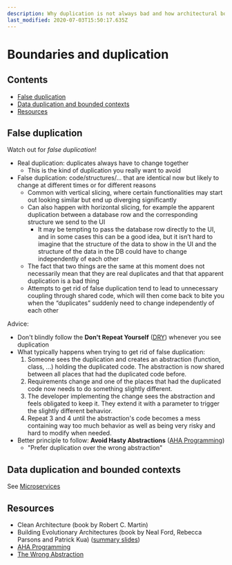```yaml
---
description: Why duplication is not always bad and how architectural boundaries can create false duplication
last_modified: 2020-07-03T15:50:17.635Z
---
```


# Boundaries and duplication

## Contents

-   [False duplication](#false-duplication)
-   [Data duplication and bounded contexts](#data-duplication-and-bounded-contexts)
-   [Resources](#resources)

## False duplication

Watch out for _false duplication_!

-   Real duplication: duplicates always have to change together
    -   This is the kind of duplication you really want to avoid
-   False duplication: code/structures/... that are identical now but likely to change at different times or for different reasons
    -   Common with vertical slicing, where certain functionalities may start out looking similar but end up diverging significantly
    -   Can also happen with horizontal slicing, for example the apparent duplication between a database row and the corresponding structure we send to the UI
        -   It may be tempting to pass the database row directly to the UI, and in some cases this can be a good idea, but it isn’t hard to imagine that the structure of the data to show in the UI and the structure of the data in the DB could have to change independently of each other
    -   The fact that two things are the same at this moment does not necessarily mean that they are real duplicates and that that apparent duplication is a bad thing
    -   Attempts to get rid of false duplication tend to lead to unnecessary coupling through shared code, which will then come back to bite you when the “duplicates” suddenly need to change independently of each other

Advice:

-   Don't blindly follow the **Don't Repeat Yourself** ([DRY](https://en.wikipedia.org/wiki/Don%27t_repeat_yourself)) whenever you see duplication
-   What typically happens when trying to get rid of false duplication:
    1.  Someone sees the duplication and creates an abstraction (function, class, ...) holding the duplicated code. The abstraction is now shared between all places that had the duplicated code before.
    2.  Requirements change and one of the places that had the duplicated code now needs to do something slightly different.
    3.  The developer implementing the change sees the abstraction and feels obligated to keep it. They extend it with a parameter to trigger the slightly different behavior.
    4.  Repeat 3 and 4 until the abstraction's code becomes a mess containing way too much behavior as well as being very risky and hard to modify when needed.
-   Better principle to follow: **Avoid Hasty Abstractions** ([AHA Programming](https://kentcdodds.com/blog/aha-programming))
    -   "Prefer duplication over the wrong abstraction"

## Data duplication and bounded contexts

See [Microservices](../reference-architectures/Microservices.md)

## Resources

-   Clean Architecture (book by Robert C. Martin)
-   Building Evolutionary Architectures (book by Neal Ford, Rebecca Parsons and Patrick Kua) ([summary slides](http://nealford.com/downloads/Evolutionary_Architecture_Keynote_by_Neal_Ford.pdf))
-   [AHA Programming](https://kentcdodds.com/blog/aha-programming)
-   [The Wrong Abstraction](https://www.sandimetz.com/blog/2016/1/20/the-wrong-abstraction)
